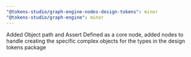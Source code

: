 ```yaml
---
"@tokens-studio/graph-engine-nodes-design-tokens": minor
"@tokens-studio/graph-engine": minor
---
```


Added Object path and Assert Defined as a core node, added nodes to handle creating the specific complex objects for the types in the design tokens package

